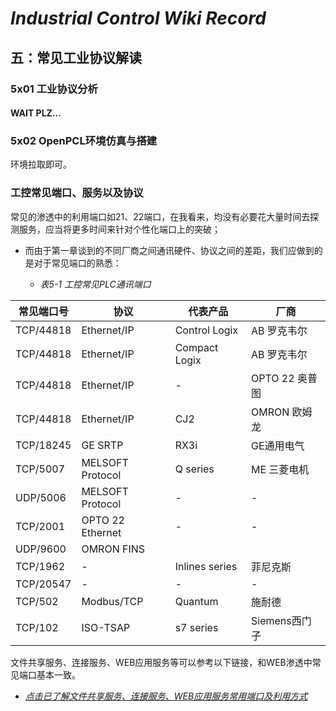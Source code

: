 # *Industrial Control Wiki Record* 

## 五：常见工业协议解读



### 5x01 工业协议分析

#### WAIT PLZ...

### 5x02 OpenPCL环境仿真与搭建

环境拉取即可。

### 工控常见端口、服务以及协议

常见的渗透中的利用端口如21、22端口，在我看来，均没有必要花大量时间去探测服务，应当将更多时间来针对个性化端口上的突破；

- 而由于第一章谈到的不同厂商之间通讯硬件、协议之间的差距，我们应做到的是对于常见端口的熟悉：

	- _表5-1 工控常见PLC通讯端口_

 常见端口号  |  协议 | 代表产品 | 厂商
 -----------|-----------|----------------------|-----------
 TCP/44818	| Ethernet/IP | Control Logix | AB 罗克韦尔
 TCP/44818	| Ethernet/IP | Compact Logix | AB 罗克韦尔
 TCP/44818	| Ethernet/IP | - 				| OPTO 22 奥普图
 TCP/44818	| Ethernet/IP | CJ2				| OMRON 欧姆龙
 TCP/18245	| GE SRTP	  | RX3i			| GE通用电气
 TCP/5007	| MELSOFT Protocol | Q series 		| ME 三菱电机
 UDP/5006	| MELSOFT Protocol | - 				| -
 TCP/2001	| OPTO 22 Ethernet | - 				| -
 UDP/9600	| OMRON FINS
 TCP/1962	| -			  | Inlines series      | 菲尼克斯
 TCP/20547	| - 		  | - 					| -
 TCP/502	| Modbus/TCP  | Quantum				| 施耐德
 TCP/102	| ISO-TSAP	  | s7 series			| Siemens西门子

 文件共享服务、连接服务、WEB应用服务等可以参考以下链接，和WEB渗透中常见端口基本一致。
 - [*点击已了解文件共享服务、连接服务、WEB应用服务常用端口及利用方式*](https://www.yuque.com/tidesec/ics/dca86987e7f1058d4a30fc5813cb2f2d#469c29e8)


